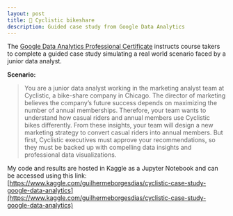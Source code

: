 ```yaml
---
layout: post
title: 🚴 Cyclistic bikeshare
description: Guided case study from Google Data Analytics
---
```


The [Google Data Analytics Professional Certificate](https://www.coursera.org/professional-certificates/google-data-analytics) instructs course takers to complete a guided case study simulating a real world scenario faced by a junior data analyst.

**Scenario:**

> You are a junior data analyst working in the marketing analyst team at Cyclistic, a bike-share company in Chicago. The director of marketing believes the company’s future success depends on maximizing the number of annual memberships. Therefore, your team wants to understand how casual riders and annual members use Cyclistic bikes differently. From these insights, your team will design a new marketing strategy to convert casual riders into annual members. But first, Cyclistic executives must approve your recommendations, so they must be backed up with compelling data insights and professional data visualizations.

My code and results are hosted in Kaggle as a Jupyter Notebook and can be accessed using this link:
[https://www.kaggle.com/guilhermeborgesdias/cyclistic-case-study-google-data-analytics](https://www.kaggle.com/guilhermeborgesdias/cyclistic-case-study-google-data-analytics)
